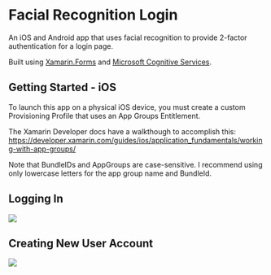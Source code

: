 # Facial Recognition Login
An iOS and Android app that uses facial recognition to provide 2-factor authentication for a login page. 

Built using [Xamarin.Forms](https://www.xamarin.com/forms) and [Microsoft Cognitive Services](https://aka.ms/Axnics).

## Getting Started - iOS

To launch this app on a physical iOS device, you must create a custom Provisioning Profile that uses an App Groups Entitlement. 

The Xamarin Developer docs have a walkthough to accomplish this: https://developer.xamarin.com/guides/ios/application_fundamentals/working-with-app-groups/

Note that BundleIDs and AppGroups are case-sensitive. I recommend using only lowercase letters for the app group name and BundleId.

## Logging In
![](https://github.com/brminnick/Videos/blob/master/FacialRecognitionLogin/LoginDemo.gif)

## Creating New User Account
![](https://github.com/brminnick/Videos/blob/master/FacialRecognitionLogin/CreateUserDemo.gif)
